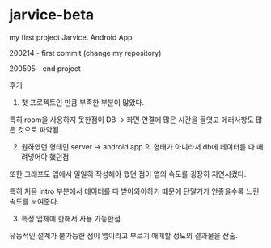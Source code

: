 # jarvice-beta
my first project Jarvice. Android App

200214 - first commit (change my repository)

200505 - end project

후기
1. 첫 프로젝트인 만큼 부족한 부분이 많았다. 

특히 room을 사용하지 못한점이 DB -> 화면 연결에 많은 시간을 들엿고 에러사항도 많은 것으로 파악됨.


2. 원하였던 형태인 server -> android app 의 형태가 아니라서 db에 데이터를 다 때려넣어야 했던점. 

또한 그래프도 앱에서 일일히 작성해야 했던 점이 앱의 속도를 굉장히 지연시켰다. 

특히 처음 intro 부분에서 데이터를 다 받아와야하기 떄문에 단말기가 안좋을수록 느린 속도를 보여준다.

3. 특정 업체에 한해서 사용 가능한점. 

유동적인 설계가 불가능한 점이 앱이라고 부르기 애매할 정도의 결과물을 산출. 


